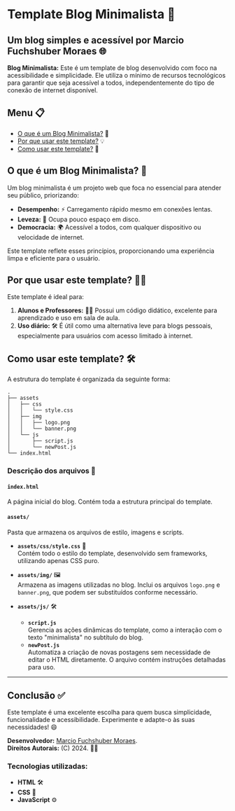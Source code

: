 # Template Blog Minimalista 📝

## Um blog simples e acessível por **Marcio Fuchshuber Moraes** 🌐

**Blog Minimalista:** Este é um template de blog desenvolvido com foco na acessibilidade e simplicidade. Ele utiliza o mínimo de recursos tecnológicos para garantir que seja acessível a todos, independentemente do tipo de conexão de internet disponível.



## Menu 📋

- [O que é um Blog Minimalista?](#o-que-é-um-blog-minimalista) 🧐  
- [Por que usar este template?](#por-que-usar-este-template) 💡  
- [Como usar este template?](#como-usar-este-template) 🚀  



## O que é um Blog Minimalista? 🤔

Um blog minimalista é um projeto web que foca no essencial para atender seu público, priorizando:

- **Desempenho:** ⚡ Carregamento rápido mesmo em conexões lentas.  
- **Leveza:** 📂 Ocupa pouco espaço em disco.  
- **Democracia:** 🌍 Acessível a todos, com qualquer dispositivo ou velocidade de internet.

Este template reflete esses princípios, proporcionando uma experiência limpa e eficiente para o usuário.



## Por que usar este template? 🤷‍♂️

Este template é ideal para:

1. **Alunos e Professores:** 👨‍🏫 Possui um código didático, excelente para aprendizado e uso em sala de aula.  
2. **Uso diário:** 🛠️ É útil como uma alternativa leve para blogs pessoais, especialmente para usuários com acesso limitado à internet.


## Como usar este template? 🛠️

A estrutura do template é organizada da seguinte forma:

```plaintext
.
├── assets
│   ├── css
│   │   └── style.css
│   ├── img
│   │   ├── logo.png
│   │   └── banner.png
│   └── js
│       ├── script.js
│       └── newPost.js
└── index.html
```

### Descrição dos arquivos 📁

#### `index.html`  
A página inicial do blog. Contém toda a estrutura principal do template.

#### `assets/`  
Pasta que armazena os arquivos de estilo, imagens e scripts.

- **`assets/css/style.css`** 🎨  
  Contém todo o estilo do template, desenvolvido sem frameworks, utilizando apenas CSS puro.

- **`assets/img/`** 🖼️  
  Armazena as imagens utilizadas no blog. Inclui os arquivos `logo.png` e `banner.png`, que podem ser substituídos conforme necessário.

- **`assets/js/`** 🛠️  
  - **`script.js`**  
    Gerencia as ações dinâmicas do template, como a interação com o texto "minimalista" no subtítulo do blog.  
  - **`newPost.js`**  
    Automatiza a criação de novas postagens sem necessidade de editar o HTML diretamente. O arquivo contém instruções detalhadas para uso.

---

## Conclusão ✅

Este template é uma excelente escolha para quem busca simplicidade, funcionalidade e acessibilidade. Experimente e adapte-o às suas necessidades! 😄

**Desenvolvedor:** [Marcio Fuchshuber Moraes](https://linkedin.com/in/marcio-fuchshuber-moraes).  
**Direitos Autorais:** (C) 2024. 👨‍💻  

### Tecnologias utilizadas:
- **HTML** 🛠️  
- **CSS** 🎨  
- **JavaScript** ⚙️  
